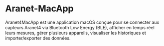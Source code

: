 # Aranet-MacApp
Aranet4MacApp est une application macOS conçue pour se connecter aux capteurs Aranet4 via Bluetooth Low Energy (BLE), afficher en temps réel leurs mesures, gérer plusieurs appareils, visualiser les historiques et importer/exporter des données.
